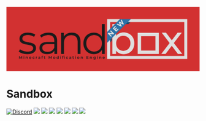 ![alt tag](docs/github.png)

# Sandbox

[![Discord](https://img.shields.io/discord/444525609008496640.svg?style=for-the-badge&logo=discord&logoColor=white)](https://discord.gg/m9DMfnD)
[![](https://img.shields.io/github/contributors/SandboxPowered/Sandbox.svg?style=for-the-badge&logo=github)](https://github.com/SandboxPowered/Sandbox/graphs/contributors)
[![](https://img.shields.io/github/issues/SandboxPowered/Sandbox.svg?style=for-the-badge&logo=github)](https://github.com/SandboxPowered/Sandbox/issues)
[![](https://img.shields.io/github/issues-pr/SandboxPowered/Sandbox.svg?style=for-the-badge&logo=github)](https://github.com/SandboxPowered/Sandbox/pulls)
[![](https://img.shields.io/github/forks/SandboxPowered/Sandbox.svg?style=for-the-badge&logo=github)](https://github.com/SandboxPowered/Sandbox/network/members)
[![](https://img.shields.io/github/stars/SandboxPowered/Sandbox.svg?style=for-the-badge&logo=github)](https://github.com/SandboxPowered/Sandbox/stargazers)
[![](https://img.shields.io/github/license/SandboxPowered/Sandbox.svg?logo=github&style=for-the-badge)](https://github.com/SandboxPowered/Sandbox/blob/master/LICENSE)
[![](https://img.shields.io/endpoint.svg?style=for-the-badge&url=https%3A%2F%2Fshieldsio-patreon.herokuapp.com%2Fhrznstudio)](https://patreon.com/hrznstudio)